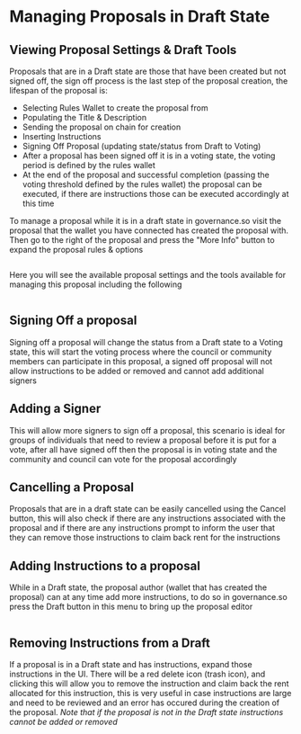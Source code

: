 # Managing Proposals in Draft State

## Viewing Proposal Settings & Draft Tools&#x20;

Proposals that are in a Draft state are those that have been created but not signed off, the sign off process is the last step of the proposal creation, the lifespan of the proposal is:

* Selecting Rules Wallet to create the proposal from
* Populating the Title & Description
* Sending the proposal on chain for creation
* Inserting Instructions
* Signing Off Proposal (updating state/status from Draft to Voting)
* After a proposal has been signed off it is in a voting state, the voting period is defined by the rules wallet
* At the end of the proposal and successful completion (passing the voting threshold defined by the rules wallet) the proposal can be executed, if there are instructions those can be executed accordingly at this time

To manage a proposal while it is in a draft state in governance.so visit the proposal that the wallet you have connected has created the proposal with. Then go to the right of the proposal and press the "More Info" button to expand the proposal rules & options

<figure><img src="../../../.gitbook/assets/Screenshot 2024-08-22 at 11.41.48 PM.png" alt=""><figcaption></figcaption></figure>

Here you will see the available proposal settings and the tools available for managing this proposal including the following

<figure><img src="../../../.gitbook/assets/Screenshot 2024-08-22 at 11.41.42 PM.png" alt=""><figcaption></figcaption></figure>

## Signing Off a proposal

Signing off a proposal will change the status from a Draft state to a Voting state, this will start the voting process where the council or community members can participate in this proposal, a signed off proposal will not allow instructions to be added or removed and cannot add additional signers

## Adding a Signer

This will allow more signers to sign off a proposal, this scenario is ideal for groups of individuals that need to review a proposal before it is put for a vote, after all have signed off then the proposal is in voting state and the community and council can vote for the proposal accordingly

## Cancelling a Proposal

Proposals that are in a draft state can be easily cancelled using the Cancel button, this will also check if there are any instructions associated with the proposal and if there are any instructions prompt to inform the user that they can remove those instructions to claim back rent for the instructions

## Adding Instructions to a proposal

While in a Draft state, the proposal author (wallet that has created the proposal) can at any time add more instructions, to do so in governance.so press the Draft button in this menu to bring up the proposal editor

<figure><img src="../../../.gitbook/assets/Screenshot 2024-08-22 at 11.46.26 PM.png" alt=""><figcaption></figcaption></figure>

## Removing Instructions from a Draft

If a proposal is in a Draft state and has instructions, expand those instructions in the UI. There will be a red delete icon (trash icon), and clicking this will allow you to remove the instruction and claim back the rent allocated for this instruction, this is very useful in case instructions are large and need to be reviewed and an error has occured during the creation of the proposal. _Note that if the proposal is not in the Draft state instructions cannot be added or removed_

<figure><img src="../../../.gitbook/assets/Screenshot 2024-08-22 at 11.19.47 PM.png" alt=""><figcaption></figcaption></figure>
